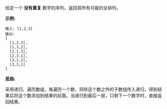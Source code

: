 给定一个 **没有重复** 数字的序列，返回其所有可能的全排列。

**示例:**

```
输入: [1,2,3]
输出:
[
  [1,2,3],
  [1,3,2],
  [2,1,3],
  [2,3,1],
  [3,1,2],
  [3,2,1]
]
```

**思路:**

采用递归，遍历数组，每遍历一个数，将除这个数之外的子数组传入递归，得到结果后将这个数添加到结果的前面。当递归到最后一层，只剩下一个数字时，直接返回结果。
